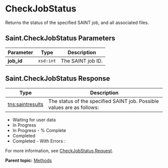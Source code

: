 # CheckJobStatus

Returns the status of the specified SAINT job, and all associated files.

## Saint.CheckJobStatus Parameters

|Parameter|Type|Description|
|---------|----|-----------|
|**job_id** |`xsd:int` | The SAINT job ID. |

## Saint.CheckJobStatus Response

|Type|Description|
|----|-----------|
|[tns:saintresults](../data_types/r_saintresults.md#) | The status of the specified SAINT job. Possible values are as follows: |
- Waiting for user data
- In Progress
- In Progress - <number>% Complete
- Completed
- Completed - With Errors : <message>

For more information, see [CheckJobStatus Request](../sample_code/r_checkJobStatus_sample.md#).

**Parent topic:** [Methods](../methods/c_saint_methods.md)

